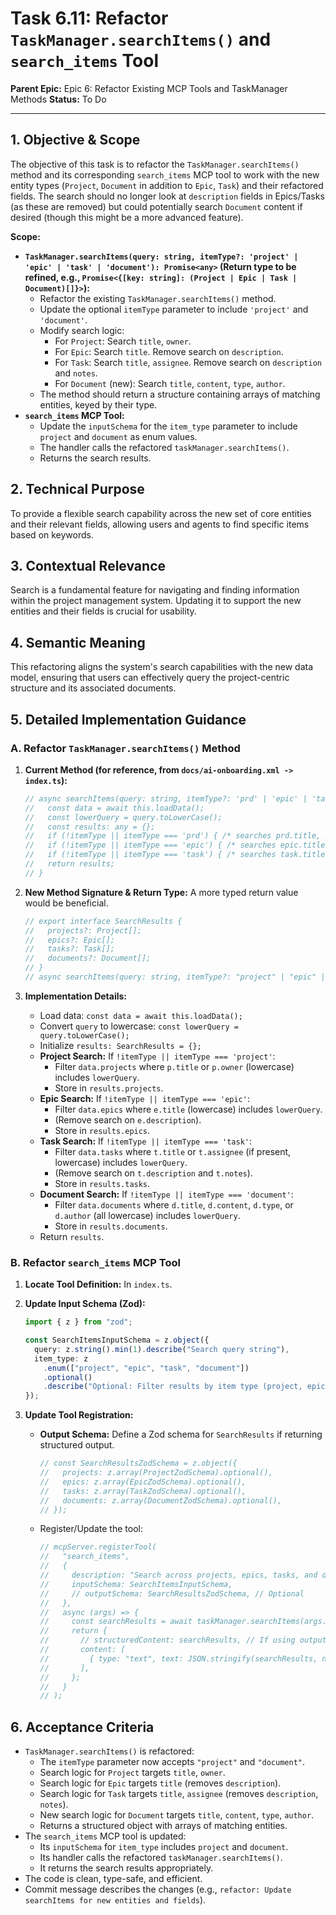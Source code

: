 # Task 6.11: Refactor `TaskManager.searchItems()` and `search_items` Tool

**Parent Epic:** Epic 6: Refactor Existing MCP Tools and TaskManager Methods
**Status:** To Do

---

## 1. Objective & Scope

The objective of this task is to refactor the `TaskManager.searchItems()` method and its corresponding `search_items` MCP tool to work with the new entity types (`Project`, `Document` in addition to `Epic`, `Task`) and their refactored fields. The search should no longer look at `description` fields in Epics/Tasks (as these are removed) but could potentially search `Document` content if desired (though this might be a more advanced feature).

**Scope:**

- **`TaskManager.searchItems(query: string, itemType?: 'project' | 'epic' | 'task' | 'document'): Promise<any>` (Return type to be refined, e.g., `Promise<{[key: string]: (Project | Epic | Task | Document)[]}>`):**
  - Refactor the existing `TaskManager.searchItems()` method.
  - Update the optional `itemType` parameter to include `'project'` and `'document'`.
  - Modify search logic:
    - For `Project`: Search `title`, `owner`.
    - For `Epic`: Search `title`. Remove search on `description`.
    - For `Task`: Search `title`, `assignee`. Remove search on `description` and `notes`.
    - For `Document` (new): Search `title`, `content`, `type`, `author`.
  - The method should return a structure containing arrays of matching entities, keyed by their type.
- **`search_items` MCP Tool:**
  - Update the `inputSchema` for the `item_type` parameter to include `project` and `document` as enum values.
  - The handler calls the refactored `taskManager.searchItems()`.
  - Returns the search results.

## 2. Technical Purpose

To provide a flexible search capability across the new set of core entities and their relevant fields, allowing users and agents to find specific items based on keywords.

## 3. Contextual Relevance

Search is a fundamental feature for navigating and finding information within the project management system. Updating it to support the new entities and their fields is crucial for usability.

## 4. Semantic Meaning

This refactoring aligns the system's search capabilities with the new data model, ensuring that users can effectively query the project-centric structure and its associated documents.

## 5. Detailed Implementation Guidance

### A. Refactor `TaskManager.searchItems()` Method

1.  **Current Method (for reference, from `docs/ai-onboarding.xml -> index.ts`):**

    ```typescript
    // async searchItems(query: string, itemType?: 'prd' | 'epic' | 'task'): Promise<any> {
    //   const data = await this.loadData();
    //   const lowerQuery = query.toLowerCase();
    //   const results: any = {};
    //   if (!itemType || itemType === 'prd') { /* searches prd.title, prd.description, prd.owner */ }
    //   if (!itemType || itemType === 'epic') { /* searches epic.title, epic.description */ }
    //   if (!itemType || itemType === 'task') { /* searches task.title, task.description, task.assignee, task.notes */ }
    //   return results;
    // }
    ```

2.  **New Method Signature & Return Type:**
    A more typed return value would be beneficial.

    ```typescript
    // export interface SearchResults {
    //   projects?: Project[];
    //   epics?: Epic[];
    //   tasks?: Task[];
    //   documents?: Document[];
    // }
    // async searchItems(query: string, itemType?: "project" | "epic" | "task" | "document"): Promise<SearchResults> {
    ```

3.  **Implementation Details:**
    - Load data: `const data = await this.loadData();`
    - Convert `query` to lowercase: `const lowerQuery = query.toLowerCase();`
    - Initialize `results: SearchResults = {};`
    - **Project Search:** If `!itemType || itemType === 'project'`:
      - Filter `data.projects` where `p.title` or `p.owner` (lowercase) includes `lowerQuery`.
      - Store in `results.projects`.
    - **Epic Search:** If `!itemType || itemType === 'epic'`:
      - Filter `data.epics` where `e.title` (lowercase) includes `lowerQuery`.
      - (Remove search on `e.description`).
      - Store in `results.epics`.
    - **Task Search:** If `!itemType || itemType === 'task'`:
      - Filter `data.tasks` where `t.title` or `t.assignee` (if present, lowercase) includes `lowerQuery`.
      - (Remove search on `t.description` and `t.notes`).
      - Store in `results.tasks`.
    - **Document Search:** If `!itemType || itemType === 'document'`:
      - Filter `data.documents` where `d.title`, `d.content`, `d.type`, or `d.author` (all lowercase) includes `lowerQuery`.
      - Store in `results.documents`.
    - Return `results`.

### B. Refactor `search_items` MCP Tool

1.  **Locate Tool Definition:** In `index.ts`.

2.  **Update Input Schema (Zod):**

    ```typescript
    import { z } from "zod";

    const SearchItemsInputSchema = z.object({
      query: z.string().min(1).describe("Search query string"),
      item_type: z
        .enum(["project", "epic", "task", "document"])
        .optional()
        .describe("Optional: Filter results by item type (project, epic, task, document)"),
    });
    ```

3.  **Update Tool Registration:**
    - **Output Schema:** Define a Zod schema for `SearchResults` if returning structured output.
      ```typescript
      // const SearchResultsZodSchema = z.object({
      //   projects: z.array(ProjectZodSchema).optional(),
      //   epics: z.array(EpicZodSchema).optional(),
      //   tasks: z.array(TaskZodSchema).optional(),
      //   documents: z.array(DocumentZodSchema).optional(),
      // });
      ```
    - Register/Update the tool:
      ```typescript
      // mcpServer.registerTool(
      //   "search_items",
      //   {
      //     description: "Search across projects, epics, tasks, and documents.",
      //     inputSchema: SearchItemsInputSchema,
      //     // outputSchema: SearchResultsZodSchema, // Optional
      //   },
      //   async (args) => {
      //     const searchResults = await taskManager.searchItems(args.query, args.item_type);
      //     return {
      //       // structuredContent: searchResults, // If using outputSchema
      //       content: [
      //         { type: "text", text: JSON.stringify(searchResults, null, 2) },
      //       ],
      //     };
      //   }
      // );
      ```

## 6. Acceptance Criteria

- `TaskManager.searchItems()` is refactored:
  - The `itemType` parameter now accepts `"project"` and `"document"`.
  - Search logic for `Project` targets `title`, `owner`.
  - Search logic for `Epic` targets `title` (removes `description`).
  - Search logic for `Task` targets `title`, `assignee` (removes `description`, `notes`).
  - New search logic for `Document` targets `title`, `content`, `type`, `author`.
  - Returns a structured object with arrays of matching entities.
- The `search_items` MCP tool is updated:
  - Its `inputSchema` for `item_type` includes `project` and `document`.
  - Its handler calls the refactored `taskManager.searchItems()`.
  - It returns the search results appropriately.
- The code is clean, type-safe, and efficient.
- Commit message describes the changes (e.g., `refactor: Update searchItems for new entities and fields`).
